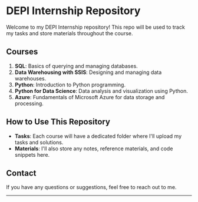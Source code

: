 # DEPI Internship Repository

Welcome to my DEPI Internship repository! This repo will be used to track my tasks and store materials throughout the course.

## Courses

1. **SQL**: Basics of querying and managing databases.
2. **Data Warehousing with SSIS**: Designing and managing data warehouses.
3. **Python**: Introduction to Python programming.
4. **Python for Data Science**: Data analysis and visualization using Python.
5. **Azure**: Fundamentals of Microsoft Azure for data storage and processing.

## How to Use This Repository

- **Tasks**: Each course will have a dedicated folder where I'll upload my tasks and solutions.
- **Materials**: I'll also store any notes, reference materials, and code snippets here.

## Contact

If you have any questions or suggestions, feel free to reach out to me.

---

